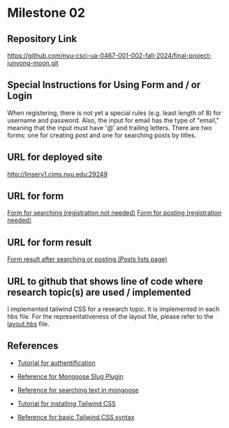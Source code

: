 Milestone 02
===

Repository Link
---
https://github.com/nyu-csci-ua-0467-001-002-fall-2024/final-project-junyong-moon.git

Special Instructions for Using Form and / or Login
---
When registering, there is not yet a special rules (e.g. least length of 8) for username and password.
Also, the input for email has the type of "email," meaning that the input must have '@' and trailing letters.
There are two forms: one for creating post and one for searching posts by titles.

URL for deployed site 
---
http://linserv1.cims.nyu.edu:29249

URL for form 
---
[Form for searching (registration not needed)](http://linserv1.cims.nyu.edu:29249/posts)
[Form for posting (registration needed)](http://linserv1.cims.nyu.edu:29249/posts/add)

URL for form result
---
[Form result after searching or posting (Posts lists page)](http://linserv1.cims.nyu.edu:29249/posts)

URL to github that shows line of code where research topic(s) are used / implemented
--- 
I implemented tailwind CSS for a research topic. It is implemented in each hbs file.
For the representativeness of the layout file, please refer to the [layout.hbs](views/layout.hbs) file.

References 
---
* [Tutorial for authentification](https://mherman.org/blog/local-authentication-with-passport-and-express-4/)
  
* [Reference for Mongoose Slug Plugin](https://www.npmjs.com/package/mongoose-slug-plugin)

* [Reference for searching text in mongoose](https://www.geeksforgeeks.org/how-to-do-a-full-text-search-in-mongodb-using-mongoose/)

* [Tutorial for installing Tailwind CSS](https://tailwindcss.com/docs/installation)

* [Reference for basic Tailwind CSS syntax](https://tailwindcss.com/docs/utility-first)